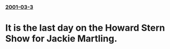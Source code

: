 ### [2001-03-3](/news/2001/03/3/index.md)

#  It is the last day on the Howard Stern Show for Jackie Martling.



